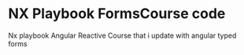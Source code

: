 # NX Playbook FormsCourse code
Nx playbook Angular Reactive Course that i update with angular typed forms

